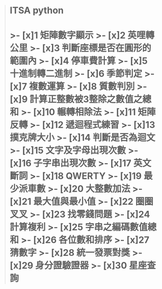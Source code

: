 ><h1>ITSA python<h1>
>>- [x]1 矩陣數字顯示
>>- [x]2 英哩轉公里
>>- [x]3 判斷座標是否在圓形的範圍內
>>- [x]4 停車費計算
>>- [x]5 十進制轉二進制
>>- [x]6 季節判定
>>- [x]7 複數運算
>>- [x]8 質數判別
>>- [x]9 計算正整數被3整除之數值之總和
>>- [x]10 輾轉相除法
>>- [x]11 矩陣反轉
>>- [x]12 遞迴程式練習
>>- [x]13 撲克牌大小
>>- [x]14 判斷是否為迴文
>>- [x]15 文字及字母出現次數
>>- [x]16 子字串出現次數
>>- [x]17 英文斷詞
>>- [x]18 QWERTY
>>- [x]19 最少派車數
>>- [x]20 大整數加法
>>- [x]21 最大值與最小值
>>- [x]22 圈圈叉叉
>>- [x]23 找零錢問題
>>- [x]24 計算複利
>>- [x]25 字串之編碼數值總和
>>- [x]26 各位數和排序
>>- [x]27 猜數字
>>- [x]28 統一發票對獎
>>- [x]29 身分證驗證器
>>- [x]30 星座查詢
